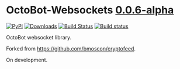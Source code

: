 # OctoBot-Websockets [0.0.6-alpha](https://github.com/Drakkar-Software/OctoBot-Websockets/tree/master/docs/CHANGELOG.md)
[![PyPI](https://img.shields.io/pypi/v/OctoBot-Websockets.svg)](https://pypi.python.org/pypi/OctoBot-Websockets/)
[![Downloads](https://pepy.tech/badge/OctoBot-Websockets/month)](https://pepy.tech/project/OctoBot-Websockets)
[![Build Status](https://api.travis-ci.com/Drakkar-Software/OctoBot-Websockets.svg?branch=master)](https://travis-ci.org/Drakkar-Software/OctoBot-Websockets) 
[![Build status](https://ci.appveyor.com/api/projects/status/6daxa5kpli6072tr?svg=true)](https://ci.appveyor.com/project/Herklos/octobot-websockets)

OctoBot websocket library. 

Forked from https://github.com/bmoscon/cryptofeed.

On development.
